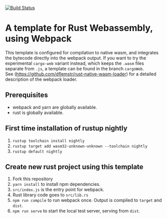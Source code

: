[![Build Status](https://travis-ci.org/levkazar/rust-webassembly-template.svg?branch=travis)](https://travis-ci.org/levkazar/rust-webassembly-template)
# A template for Rust Webassembly, using Webpack 
This template is configured for compilation to native wasm, and integrates the bytecode directly into the webpack output. If you want to try the experimental `cargo-web` variant instead, which keeps the `.wasm` files separate from `.js`, a template can be found in the branch `cargoWeb`.  
See (https://github.com/dflemstr/rust-native-wasm-loader) for a detailed description of the webpack loader.

## Prerequisites
- webpack and yarn are globally available.
- rust is globally available.

## First time installation of rustup nightly
1. `rustup toolchain install nightly`
3. `rustup target add wasm32-unknown-unknown --toolchain nightly` 
4. `rustup default nightly`

## Create new rust project using this template
1. Fork this repository
5. `yarn install` to install npm dependencies.
6. `src/index.js` is the entry point for webpack. 
7. Rust library code goes to `src/lib.rs`
8. `npm run compile` to run webpack once. Output is compiled to `target` and `dist`.
9. `npm run serve` to start the local test server, serving from `dist`.  